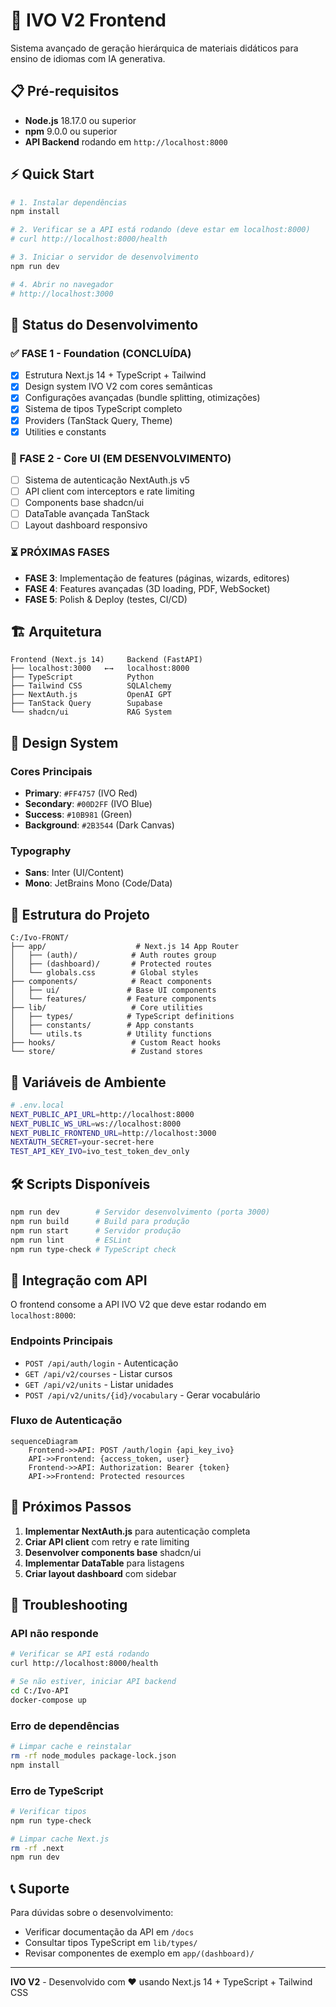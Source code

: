 # 🚀 IVO V2 Frontend

Sistema avançado de geração hierárquica de materiais didáticos para ensino de idiomas com IA generativa.

## 📋 Pré-requisitos

- **Node.js** 18.17.0 ou superior
- **npm** 9.0.0 ou superior  
- **API Backend** rodando em `http://localhost:8000`

## ⚡ Quick Start

```bash
# 1. Instalar dependências
npm install

# 2. Verificar se a API está rodando (deve estar em localhost:8000)
# curl http://localhost:8000/health

# 3. Iniciar o servidor de desenvolvimento
npm run dev

# 4. Abrir no navegador
# http://localhost:3000
```

## 🎯 Status do Desenvolvimento

### ✅ FASE 1 - Foundation (CONCLUÍDA)
- [x] Estrutura Next.js 14 + TypeScript + Tailwind
- [x] Design system IVO V2 com cores semânticas
- [x] Configurações avançadas (bundle splitting, otimizações)
- [x] Sistema de tipos TypeScript completo
- [x] Providers (TanStack Query, Theme)
- [x] Utilities e constants

### 🚧 FASE 2 - Core UI (EM DESENVOLVIMENTO)  
- [ ] Sistema de autenticação NextAuth.js v5
- [ ] API client com interceptors e rate limiting
- [ ] Components base shadcn/ui
- [ ] DataTable avançada TanStack
- [ ] Layout dashboard responsivo

### ⏳ PRÓXIMAS FASES
- **FASE 3**: Implementação de features (páginas, wizards, editores)
- **FASE 4**: Features avançadas (3D loading, PDF, WebSocket)  
- **FASE 5**: Polish & Deploy (testes, CI/CD)

## 🏗️ Arquitetura

```
Frontend (Next.js 14)     Backend (FastAPI)
├── localhost:3000   ←→   localhost:8000
├── TypeScript            Python
├── Tailwind CSS          SQLAlchemy
├── NextAuth.js           OpenAI GPT
├── TanStack Query        Supabase
└── shadcn/ui             RAG System
```

## 🎨 Design System

### Cores Principais
- **Primary**: `#FF4757` (IVO Red)
- **Secondary**: `#00D2FF` (IVO Blue) 
- **Success**: `#10B981` (Green)
- **Background**: `#2B3544` (Dark Canvas)

### Typography
- **Sans**: Inter (UI/Content)
- **Mono**: JetBrains Mono (Code/Data)

## 📂 Estrutura do Projeto

```
C:/Ivo-FRONT/
├── app/                    # Next.js 14 App Router
│   ├── (auth)/            # Auth routes group
│   ├── (dashboard)/       # Protected routes  
│   └── globals.css        # Global styles
├── components/            # React components
│   ├── ui/               # Base UI components
│   └── features/         # Feature components
├── lib/                   # Core utilities
│   ├── types/            # TypeScript definitions
│   ├── constants/        # App constants
│   └── utils.ts          # Utility functions
├── hooks/                 # Custom React hooks
└── store/                 # Zustand stores
```

## 🔑 Variáveis de Ambiente

```bash
# .env.local
NEXT_PUBLIC_API_URL=http://localhost:8000
NEXT_PUBLIC_WS_URL=ws://localhost:8000  
NEXT_PUBLIC_FRONTEND_URL=http://localhost:3000
NEXTAUTH_SECRET=your-secret-here
TEST_API_KEY_IVO=ivo_test_token_dev_only
```

## 🛠️ Scripts Disponíveis

```bash
npm run dev        # Servidor desenvolvimento (porta 3000)
npm run build      # Build para produção
npm run start      # Servidor produção  
npm run lint       # ESLint
npm run type-check # TypeScript check
```

## 📡 Integração com API

O frontend consome a API IVO V2 que deve estar rodando em `localhost:8000`:

### Endpoints Principais
- `POST /api/auth/login` - Autenticação
- `GET /api/v2/courses` - Listar cursos
- `GET /api/v2/units` - Listar unidades  
- `POST /api/v2/units/{id}/vocabulary` - Gerar vocabulário

### Fluxo de Autenticação
```mermaid
sequenceDiagram
    Frontend->>API: POST /auth/login {api_key_ivo}
    API->>Frontend: {access_token, user}
    Frontend->>API: Authorization: Bearer {token}
    API->>Frontend: Protected resources
```

## 🎯 Próximos Passos

1. **Implementar NextAuth.js** para autenticação completa
2. **Criar API client** com retry e rate limiting  
3. **Desenvolver components base** shadcn/ui
4. **Implementar DataTable** para listagens
5. **Criar layout dashboard** com sidebar

## 🐛 Troubleshooting

### API não responde
```bash
# Verificar se API está rodando
curl http://localhost:8000/health

# Se não estiver, iniciar API backend
cd C:/Ivo-API
docker-compose up
```

### Erro de dependências
```bash
# Limpar cache e reinstalar
rm -rf node_modules package-lock.json
npm install
```

### Erro de TypeScript
```bash
# Verificar tipos
npm run type-check

# Limpar cache Next.js
rm -rf .next
npm run dev
```

## 📞 Suporte

Para dúvidas sobre o desenvolvimento:
- Verificar documentação da API em `/docs`
- Consultar tipos TypeScript em `lib/types/`
- Revisar componentes de exemplo em `app/(dashboard)/`

---

**IVO V2** - Desenvolvido com ❤️ usando Next.js 14 + TypeScript + Tailwind CSS